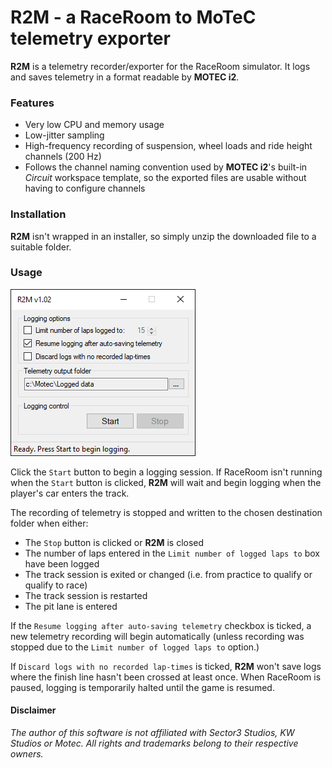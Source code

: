 # R2M - a RaceRoom to MoTeC telemetry exporter

**R2M** is a telemetry recorder/exporter for the RaceRoom simulator. It logs and saves telemetry in a format readable by **MOTEC i2**.

### Features
 - Very low CPU and memory usage
 - Low-jitter sampling
 - High-frequency recording of suspension, wheel loads and ride height channels (200 Hz)
 - Follows the channel naming convention used by **MOTEC i2**'s built-in _Circuit_ workspace template, so the exported files are usable without having to configure channels

### Installation
**R2M** isn't wrapped in an installer, so simply unzip the downloaded file to a suitable folder.

### Usage
![User interface](https://github.com/KrisP69/R2M/blob/main/R2M_UI.PNG)

Click the `Start` button to begin a logging session. If RaceRoom isn't running when the `Start` button is clicked, **R2M** will wait and begin logging when the player's car enters the track. 

The recording of telemetry is stopped and written to the chosen destination folder when either:

- The `Stop` button is clicked or **R2M** is closed
- The number of laps entered in the `Limit number of logged laps to` box have been logged
- The track session is exited or changed (i.e. from practice to qualify or qualify to race)
- The track session is restarted
- The pit lane is entered 

If the `Resume logging after auto-saving telemetry` checkbox is ticked, a new telemetry recording will begin automatically (unless recording was stopped due to the `Limit number of logged laps to` option.)

If `Discard logs with no recorded lap-times` is ticked, **R2M** won't save logs where the finish line hasn't been crossed at least once.
When RaceRoom is paused, logging is temporarily halted until the game is resumed.   
 
#### Disclaimer
*The author of this software is not affiliated with Sector3 Studios, KW Studios or Motec. All rights and trademarks belong to their respective owners.*
